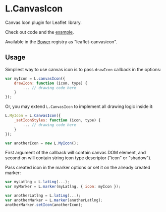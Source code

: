 L.CanvasIcon
============

Canvas Icon plugin for Leaflet library.

Check out code and the [example](http://keta.github.io/leaflet-canvasicon/example.html).

Available in the [Bower](http://bower.io) registry as "leaflet-canvasicon".

Usage
-----

Simpliest way to use canvas icon is to pass `drawIcon` callback in the options:

```js
var myIcon = L.canvasIcon({
    drawIcon: function (icon, type) {
        ... // drawing code here
    }
});
```

Or, you may extend `L.CanvasIcon` to implement all drawing logic inside it:

```js
L.MyIcon = L.CanvasIcon({
    _setIconStyles: function (icon, type) {
        ... // drawing code here
    }
});

var anotherIcon = new L.MyIcon();
```

First argument of the callback will contain canvas DOM element, and second on will contain string icon type descriptor ("icon" or "shadow").

Pass created icon in the marker options or set it on the already created marker:

```js
var myLatlng = L.latLng(...);
var myMarker = L.marker(myLatlng, { icon: myIcon });

var anotherLatlng = L.latLng(...);
var anotherMarker = L.marker(anotherLatlng);
anotherMarker.setIcon(anotherIcon);
```
